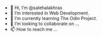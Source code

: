 - 👋 Hi, I’m @salehalakhras
- 👀 I’m interested in Web Development.
- 🌱 I’m currently learning The Odin Project.
- 💞️ I’m looking to collaborate on ...
- 📫 How to reach me ...

<!---
salehalakhras/salehalakhras is a ✨ special ✨ repository because its `README.md` (this file) appears on your GitHub profile.
You can click the Preview link to take a look at your changes.
--->
